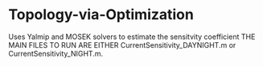 # Topology-via-Optimization
Uses Yalmip and MOSEK solvers to estimate the sensitvity coefficient
THE MAIN FILES TO RUN ARE EITHER CurrentSensitivity_DAYNIGHT.m or CurrentSensitivity_NIGHT.m.
